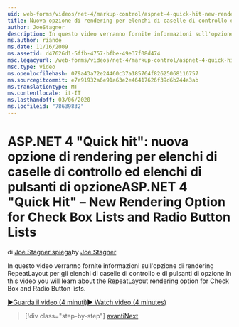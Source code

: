 ```yaml
---
uid: web-forms/videos/net-4/markup-control/aspnet-4-quick-hit-new-rendering-option-for-check-box-lists-and-radio-button-lists
title: Nuova opzione di rendering per elenchi di caselle di controllo ed elenchi di pulsanti di opzione | Microsoft Docs
author: JoeStagner
description: In questo video verranno fornite informazioni sull'opzione di rendering RepeatLayout per gli elenchi di caselle di controllo e di pulsanti di opzione.
ms.author: riande
ms.date: 11/16/2009
ms.assetid: d47626d1-5ffb-4757-bfbe-49e37f08d474
msc.legacyurl: /web-forms/videos/net-4/markup-control/aspnet-4-quick-hit-new-rendering-option-for-check-box-lists-and-radio-button-lists
msc.type: video
ms.openlocfilehash: 079a43a72e24460c37a185764f82625068116757
ms.sourcegitcommit: e7e91932a6e91a63e2e46417626f39d6b244a3ab
ms.translationtype: MT
ms.contentlocale: it-IT
ms.lasthandoff: 03/06/2020
ms.locfileid: "78639832"
---
```

# <a name="aspnet-4-quick-hit--new-rendering-option-for-check-box-lists-and-radio-button-lists"></a><span data-ttu-id="f5115-103">ASP.NET 4 "Quick hit": nuova opzione di rendering per elenchi di caselle di controllo ed elenchi di pulsanti di opzione</span><span class="sxs-lookup"><span data-stu-id="f5115-103">ASP.NET 4 "Quick Hit" – New Rendering Option for Check Box Lists and Radio Button Lists</span></span>

<span data-ttu-id="f5115-104">di [Joe Stagner spiega](https://github.com/JoeStagner)</span><span class="sxs-lookup"><span data-stu-id="f5115-104">by [Joe Stagner](https://github.com/JoeStagner)</span></span>

<span data-ttu-id="f5115-105">In questo video verranno fornite informazioni sull'opzione di rendering RepeatLayout per gli elenchi di caselle di controllo e di pulsanti di opzione.</span><span class="sxs-lookup"><span data-stu-id="f5115-105">In this video you will learn about the RepeatLayout rendering option for Check Box and Radio Button lists.</span></span> 

[<span data-ttu-id="f5115-106">&#9654;Guarda il video (4 minuti)</span><span class="sxs-lookup"><span data-stu-id="f5115-106">&#9654; Watch video (4 minutes)</span></span>](https://channel9.msdn.com/Blogs/ASP-NET-Site-Videos/aspnet-4-quick-hit-new-rendering-option-for-check-box-lists-and-radio-button-lists)

> [!div class="step-by-step"]
> [<span data-ttu-id="f5115-107">avanti</span><span class="sxs-lookup"><span data-stu-id="f5115-107">Next</span></span>](aspnet-4-quick-hit-table-free-templated-controls.md)
